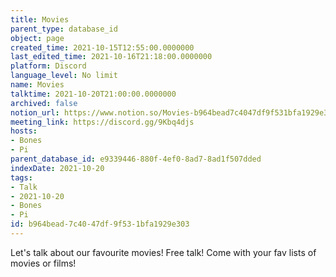 ```yaml
---
title: Movies
parent_type: database_id
object: page
created_time: 2021-10-15T12:55:00.0000000
last_edited_time: 2021-10-16T21:18:00.0000000
platform: Discord
language_level: No limit
name: Movies
talktime: 2021-10-20T21:00:00.0000000
archived: false
notion_url: https://www.notion.so/Movies-b964bead7c4047df9f531bfa1929e303
meeting_link: https://discord.gg/9Kbq4djs
hosts:
- Bones
- Pi
parent_database_id: e9339446-880f-4ef0-8ad7-8ad1f507dded
indexDate: 2021-10-20
tags:
- Talk
- 2021-10-20
- Bones
- Pi
id: b964bead-7c40-47df-9f53-1bfa1929e303
---
```


Let's talk about our favourite movies!
Free talk! Come with your fav lists of movies or films!


